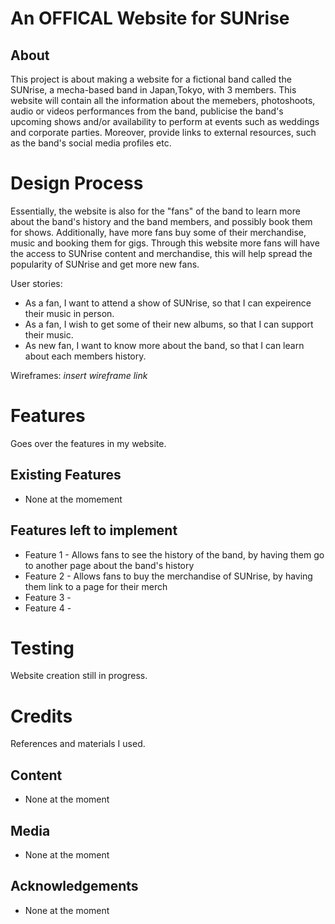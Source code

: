 # An OFFICAL Website for SUNrise
## About
 This project is about making a website for a fictional band called the SUNrise, a mecha-based band in Japan,Tokyo, with 3 members. 
 This website will contain all the information about the memebers, photoshoots, audio or videos performances from the band, publicise the band's upcoming shows and/or availability to perform at events such as weddings and corporate parties. Moreover, provide links to external resources, such as the band's social media profiles etc. 


# Design Process

Essentially, the website is also for the "fans" of the band to learn more about the band's history and the band members, and possibly book them for shows. Additionally, have more fans buy some of their merchandise, music and booking them for gigs. Through this website more fans will have the access to SUNrise content and merchandise, this will help spread the popularity of SUNrise and get more new fans.

User stories:
- As a fan, I want to attend a show of SUNrise, so that I can expeirence their music in person.
- As a fan, I wish to get some of their new albums, so that I can support their music.
- As new fan, I want to know more about the band, so that I can learn about each members history.

Wireframes: *insert wireframe link*

# Features

Goes over the features in my website.

 ## Existing Features
 - None at the momement

 ## Features left to implement
 - Feature 1 - Allows fans to see the history of the band, by having them go to another page about the band's history
 - Feature 2 - Allows fans to buy the merchandise of SUNrise, by having them link to a page for their merch
 - Feature 3 -
 - Feature 4 -

# Testing

Website creation still in progress.

 # Credits
 References and materials I used.
 ## Content
  - None at the moment
 ## Media
  - None at the moment
 ## Acknowledgements 
  - None at the moment 
